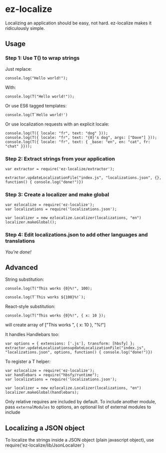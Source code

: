 # ez-localize

Localizing an application should be easy, not hard. ez-localize makes it ridiculously simple.

## Usage

### Step 1: Use T() to wrap strings

Just replace:

``` 
console.log("Hello world!");
```

With:

```
console.log(T("Hello world!"));
```

Or use ES6 tagged templates:

```
console.log(T`Hello world!')
```

Or use localization requests with an explicit locale:

```
console.log(T({ locale: "fr", text: "dog" }));
console.log(T({ locale: "fr", text: "{0}'s dog", args: ["Dave"] }));
console.log(T({ locale: "fr", text: { _base: "en", en: "cat", fr: "chat" }}));
```

### Step 2: Extract strings from your application

```
var extractor = require('ez-localize/extractor');

extractor.updateLocalizationFile("index.js", "localizations.json", {}, function() { console.log("done!")})
```

### Step 3: Create a localizer and make global

```
var ezlocalize = require('ez-localize');
var localizations = require('localizations.json');

var localizer = new ezlocalize.Localizer(localizations, "en")
localizer.makeGlobal();

```

### Step 4: Edit localizations.json to add other languages and translations

_You're done!_


## Advanced

String substitution:

```
console.log(T("This works {0}%!", 100);
```


```
console.log(T`This works ${100}%!`);
```


React-style substitution:

```
console.log(T("This works {0}%!", { x: 10 });
```

will create array of ["This works ", { x: 10 }, "%!"]


It handles Handlebars too:

```
var options = { extensions: ['.js'], transform: [hbsfy] };
extractor.updateLocalizationsupdateLocalizationFile("index.js", "localizations.json", options, function() { console.log("done!")})
```

To register a T helper:

```
var ezlocalize = require('ez-localize');
var handlebars = require("hbsfy/runtime");
var localizations = require('localizations.json');

var localizer = new ezlocalize.Localizer(localizations, "en")
localizer.makeGlobal(handlebars);
```

Only relative requires are included by default. To include another module, pass `externalModules` to options, an optional list of external modules to include

## Localizing a JSON object

To localize the strings inside a JSON object (plain javascript object), use require('ez-localize/lib/JsonLocalizer`)